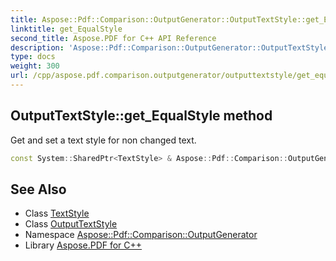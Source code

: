 ```yaml
---
title: Aspose::Pdf::Comparison::OutputGenerator::OutputTextStyle::get_EqualStyle method
linktitle: get_EqualStyle
second_title: Aspose.PDF for C++ API Reference
description: 'Aspose::Pdf::Comparison::OutputGenerator::OutputTextStyle::get_EqualStyle method. Get and set a text style for non changed text in C++.'
type: docs
weight: 300
url: /cpp/aspose.pdf.comparison.outputgenerator/outputtextstyle/get_equalstyle/
---
```

## OutputTextStyle::get_EqualStyle method


Get and set a text style for non changed text.

```cpp
const System::SharedPtr<TextStyle> & Aspose::Pdf::Comparison::OutputGenerator::OutputTextStyle::get_EqualStyle() const
```

## See Also

* Class [TextStyle](../../textstyle/)
* Class [OutputTextStyle](../)
* Namespace [Aspose::Pdf::Comparison::OutputGenerator](../../)
* Library [Aspose.PDF for C++](../../../)
